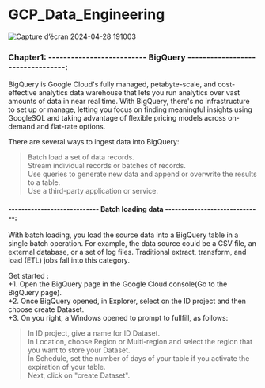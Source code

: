 # GCP_Data_Engineering

![Capture d’écran 2024-04-28 191003](https://github.com/GDIATTA/GCP_Data_Engineering/assets/147615966/fb840ecf-7eb7-4f31-8f9a-c4b961166fb8)

### Chapter1: -------------------------- BigQuery  ---------------------------------:
BigQuery is Google Cloud's fully managed, petabyte-scale, and cost-effective analytics data warehouse that lets you run analytics over vast amounts of data in near real time. With BigQuery, there's no infrastructure to set up or manage, letting you focus on finding meaningful insights using GoogleSQL and taking advantage of flexible pricing models across on-demand and flat-rate options.<br>

There are several ways to ingest data into BigQuery:<br>
> Batch load a set of data records.<br>
> Stream individual records or batches of records.<br>
> Use queries to generate new data and append or overwrite the results to a table.<br>
> Use a third-party application or service.<br>

#### ---------------------------- Batch loading data ------------------------------:
With batch loading, you load the source data into a BigQuery table in a single batch operation. For example, the data source could be a CSV file, an external database, or a set of log files. Traditional extract, transform, and load (ETL) jobs fall into this category.<br>

Get started : <br>
+1. Open the BigQuery page in the Google Cloud console(Go to the BigQuery page).<br>
+2. Once BigQuery opened, in Explorer, select on the ID project and then choose create Dataset.<br>
+3. On you right, a Windows opened to prompt to fullfill, as follows:<br>
> In ID project, give a name for ID Dataset.<br>
> In Location, choose Region or Multi-region and select the region that you want to store your Dataset.<br>
> In Schedule, set the number of days of your table if you activate the expiration of your table.<br>
> Next, click on "create Dataset".<br>



